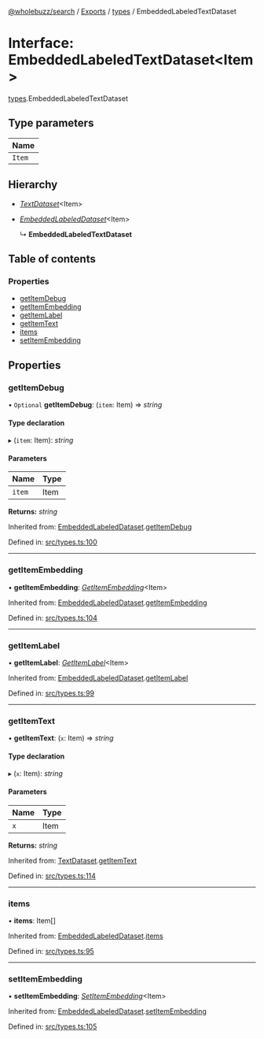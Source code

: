 [@wholebuzz/search](../README.md) / [Exports](../modules.md) / [types](../modules/types.md) / EmbeddedLabeledTextDataset

# Interface: EmbeddedLabeledTextDataset<Item\>

[types](../modules/types.md).EmbeddedLabeledTextDataset

## Type parameters

| Name |
| :------ |
| `Item` |

## Hierarchy

- [*TextDataset*](types.textdataset.md)<Item\>

- [*EmbeddedLabeledDataset*](types.embeddedlabeleddataset.md)<Item\>

  ↳ **EmbeddedLabeledTextDataset**

## Table of contents

### Properties

- [getItemDebug](types.embeddedlabeledtextdataset.md#getitemdebug)
- [getItemEmbedding](types.embeddedlabeledtextdataset.md#getitemembedding)
- [getItemLabel](types.embeddedlabeledtextdataset.md#getitemlabel)
- [getItemText](types.embeddedlabeledtextdataset.md#getitemtext)
- [items](types.embeddedlabeledtextdataset.md#items)
- [setItemEmbedding](types.embeddedlabeledtextdataset.md#setitemembedding)

## Properties

### getItemDebug

• `Optional` **getItemDebug**: (`item`: Item) => *string*

#### Type declaration

▸ (`item`: Item): *string*

#### Parameters

| Name | Type |
| :------ | :------ |
| `item` | Item |

**Returns:** *string*

Inherited from: [EmbeddedLabeledDataset](types.embeddedlabeleddataset.md).[getItemDebug](types.embeddedlabeleddataset.md#getitemdebug)

Defined in: [src/types.ts:100](https://github.com/wholebuzz/search/blob/master/src/types.ts#L100)

___

### getItemEmbedding

• **getItemEmbedding**: [*GetItemEmbedding*](../modules/types.md#getitemembedding)<Item\>

Inherited from: [EmbeddedLabeledDataset](types.embeddedlabeleddataset.md).[getItemEmbedding](types.embeddedlabeleddataset.md#getitemembedding)

Defined in: [src/types.ts:104](https://github.com/wholebuzz/search/blob/master/src/types.ts#L104)

___

### getItemLabel

• **getItemLabel**: [*GetItemLabel*](../modules/types.md#getitemlabel)<Item\>

Inherited from: [EmbeddedLabeledDataset](types.embeddedlabeleddataset.md).[getItemLabel](types.embeddedlabeleddataset.md#getitemlabel)

Defined in: [src/types.ts:99](https://github.com/wholebuzz/search/blob/master/src/types.ts#L99)

___

### getItemText

• **getItemText**: (`x`: Item) => *string*

#### Type declaration

▸ (`x`: Item): *string*

#### Parameters

| Name | Type |
| :------ | :------ |
| `x` | Item |

**Returns:** *string*

Inherited from: [TextDataset](types.textdataset.md).[getItemText](types.textdataset.md#getitemtext)

Defined in: [src/types.ts:114](https://github.com/wholebuzz/search/blob/master/src/types.ts#L114)

___

### items

• **items**: Item[]

Inherited from: [EmbeddedLabeledDataset](types.embeddedlabeleddataset.md).[items](types.embeddedlabeleddataset.md#items)

Defined in: [src/types.ts:95](https://github.com/wholebuzz/search/blob/master/src/types.ts#L95)

___

### setItemEmbedding

• **setItemEmbedding**: [*SetItemEmbedding*](../modules/types.md#setitemembedding)<Item\>

Inherited from: [EmbeddedLabeledDataset](types.embeddedlabeleddataset.md).[setItemEmbedding](types.embeddedlabeleddataset.md#setitemembedding)

Defined in: [src/types.ts:105](https://github.com/wholebuzz/search/blob/master/src/types.ts#L105)
